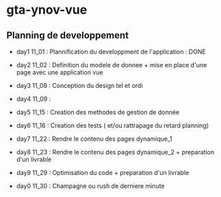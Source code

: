 # gta-ynov-vue


## Planning de developpement

* day1 11_01 : Plannification du developpment de l'application : DONE
* day2 11_02 : Definition du modele de donnee + mise en place d'une page avec une application vue

* day3 11_08 : Conception du design tel et ordi
* day4 11_09 : 

* day5 11_15 : Creation des methodes de gestion de donnée
* day6 11_16 : Creation des tests ( et/ou rattrapage du retard planning)

* day7 11_22 : Rendre le contenu des pages dynamique_1
* day8 11_23 : Rendre le contenu des pages dynamique_2 + preparation d'un livrable

* day9 11_29 : Optimisation du code + preparation d'un livrable
* day0 11_30 : Champagne ou rush de derniere minute
